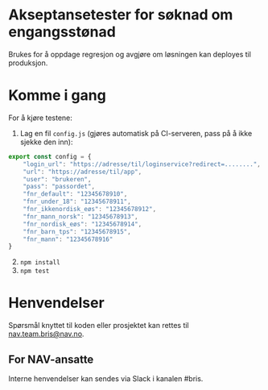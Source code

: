 # Akseptansetester for søknad om engangsstønad

Brukes for å oppdage regresjon og avgjøre om løsningen kan deployes til produksjon.

# Komme i gang

For å kjøre testene:

1. Lag en fil `config.js` (gjøres automatisk på CI-serveren, pass på å ikke sjekke den inn):
```javascript
export const config = {
    "login_url": "https://adresse/til/loginservice?redirect=........",
    "url": "https://adresse/til/app",
    "user": "brukeren",
    "pass": "passordet",
    "fnr_default": "12345678910",
    "fnr_under_18": "12345678911",
    "fnr_ikkenordisk_eøs": "12345678912",
    "fnr_mann_norsk": "12345678913",
    "fnr_nordisk_eøs": "12345678914",
    "fnr_barn_tps": "12345678915",
    "fnr_mann": "12345678916"
}
```
2. `npm install`
3. `npm test`

# Henvendelser

Spørsmål knyttet til koden eller prosjektet kan rettes til nav.team.bris@nav.no.

## For NAV-ansatte

Interne henvendelser kan sendes via Slack i kanalen #bris.
